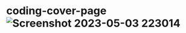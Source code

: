 # coding-cover-page![Screenshot 2023-05-03 223014](https://user-images.githubusercontent.com/76583380/235987740-d4a4d462-887d-411a-b03f-1187e408791f.png)
